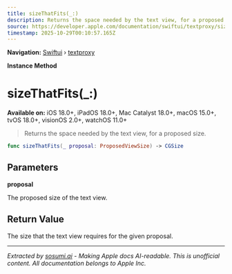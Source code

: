 ```yaml
---
title: sizeThatFits(_:)
description: Returns the space needed by the text view, for a proposed size.
source: https://developer.apple.com/documentation/swiftui/textproxy/sizethatfits(_:)
timestamp: 2025-10-29T00:10:57.165Z
---
```


**Navigation:** [Swiftui](/documentation/swiftui) › [textproxy](/documentation/swiftui/textproxy)

**Instance Method**

# sizeThatFits(_:)

**Available on:** iOS 18.0+, iPadOS 18.0+, Mac Catalyst 18.0+, macOS 15.0+, tvOS 18.0+, visionOS 2.0+, watchOS 11.0+

> Returns the space needed by the text view, for a proposed size.

```swift
func sizeThatFits(_ proposal: ProposedViewSize) -> CGSize
```

## Parameters

**proposal**

The proposed size of the text view.



## Return Value

The size that the text view requires for the given proposal.

---

*Extracted by [sosumi.ai](https://sosumi.ai) - Making Apple docs AI-readable.*
*This is unofficial content. All documentation belongs to Apple Inc.*
